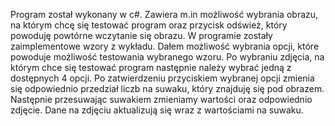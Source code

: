 Program został wykonany w c#. Zawiera m.in możliwość wybrania obrazu, na którym chcę się testować program oraz przycisk odśwież, który powoduję powtórne wczytanie się obrazu. W programie zostały zaimplementowe wzory z wykładu. Dałem możliwość wybrania opcji, które powoduje możliwość testowania wybranego wzoru. Po wybraniu zdjęcia, na którym chce się testować program następnie należy wybrać jedną z dostępnych 4 opcji. Po zatwierdzeniu przyciskiem wybranej opcji zmienia się odpowiednio przedział liczb na suwaku, który znajduję się pod obrazem. Następnie przesuwając suwakiem zmieniamy wartości oraz odpowiednio zdjęcie. Dane na zdjęciu aktualizują się wraz z wartościami na suwaku.
